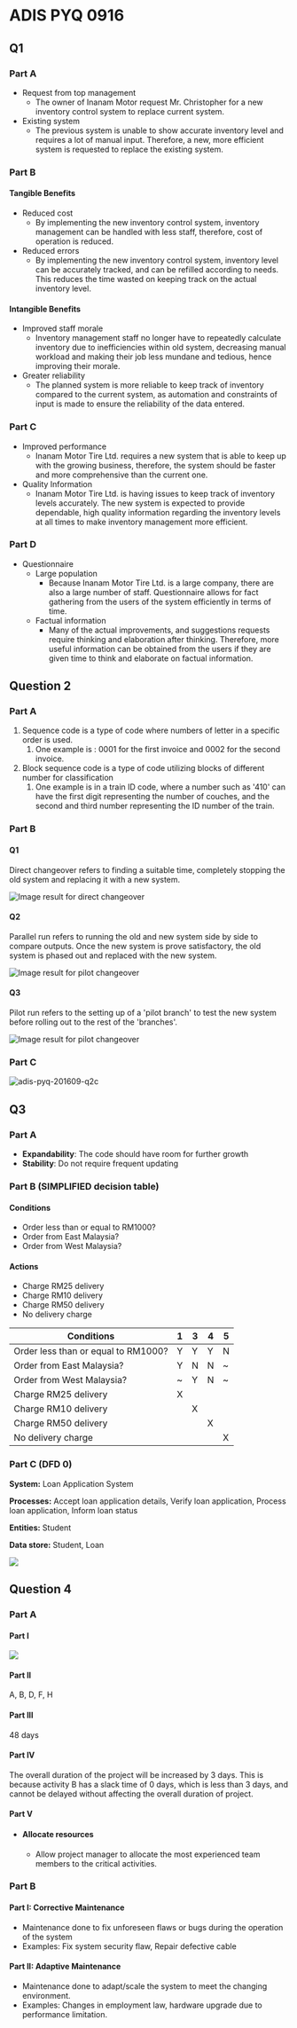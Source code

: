 # ADIS PYQ 0916

## Q1

### Part A

- Request from top management
  - The owner of Inanam Motor request Mr. Christopher  for a new inventory control system to replace current system.
- Existing system
  - The previous system is unable to show accurate inventory level and requires a lot of manual input. Therefore, a new, more efficient system is requested to replace the existing system.

### Part B

#### Tangible Benefits

- Reduced cost
  - By implementing the new inventory control system, inventory management can be handled with less staff, therefore, cost of operation is reduced.
- Reduced errors
  - By implementing the new inventory control system, inventory level can be accurately tracked, and can be refilled according to needs. This reduces the time wasted on keeping track on the actual inventory level.



#### Intangible Benefits

- Improved staff morale
  - Inventory management staff no longer have to repeatedly calculate inventory due to inefficiencies within old system, decreasing manual workload and making their job less mundane and tedious, hence improving their morale.
- Greater reliability
  - The planned system is more reliable to keep track of inventory compared to the current system, as automation  and constraints of input is made to ensure the reliability of the data entered.

### Part C

- Improved performance
  - Inanam Motor Tire Ltd. requires a new system that is able to keep up with the growing business, therefore, the system should be faster and more comprehensive than the current one.
- Quality Information
  - Inanam Motor Tire Ltd. is having issues to keep track of inventory levels accurately. The new system is expected to provide dependable, high quality information regarding the inventory levels at all times to make inventory management more efficient.

### Part D

- Questionnaire
  - Large population
    - Because Inanam Motor Tire Ltd. is a large company, there are also a large number of staff. Questionnaire allows for fact gathering from the users of the system efficiently in terms of time.
  - Factual information
    - Many of the actual improvements, and suggestions requests require thinking and elaboration after thinking. Therefore, more useful information can be obtained from the users if they are given time to think and elaborate on factual information.

## Question 2

### Part A

1. Sequence code is a type of code where numbers of letter in a specific order is used.
   1. One example is : 0001 for the first invoice and 0002 for the second invoice.
2. Block sequence code is a type of code utilizing blocks of different number for classification
   1. One example is in a train ID code, where a number such as '410' can have the first digit representing the number of couches, and the second and third number representing the ID number of the train.

### Part B

#### Q1

Direct changeover refers to finding a suitable time, completely stopping the old system and replacing it with a new system.

![Image result for direct changeover](https://www.igcseict.info/theory/8/implem/files/stacks_image_7863.png)

#### Q2

Parallel run refers to running the old and new system side by side to compare outputs. Once the new system is prove satisfactory, the old system is phased out and replaced with the new system.

![Image result for pilot changeover](https://upload.wikimedia.org/wikipedia/commons/thumb/2/2a/Parallel_running.png/350px-Parallel_running.png)

#### Q3

Pilot run refers to the setting up of a 'pilot branch' to test the new system before rolling out to the rest of the 'branches'.

![Image result for pilot changeover](http://www.knowcomputing.com/wp-content/uploads/2018/06/pilot-changeover-300x125.jpg)

### Part C

![adis-pyq-201609-q2c](past-year-1609.assets.assets/adis-pyq-201609-q2c.png)

## Q3

### Part A

- **Expandability**: The code should have room for further growth
- **Stability**: Do not require frequent updating

### Part B (SIMPLIFIED decision table)

#### Conditions

- Order less than or equal to RM1000?
- Order from East Malaysia?
- Order from West Malaysia?

#### Actions

- Charge RM25 delivery
- Charge RM10 delivery
- Charge RM50 delivery
- No delivery charge

| Conditions                          | 1    | 3    | 4    | 5    |
| ----------------------------------- | ---- | ---- | ---- | ---- |
| Order less than or equal to RM1000? | Y    | Y    | Y    | N    |
| Order from East Malaysia?           | Y    | N    | N    | \~   |
| Order from West Malaysia?           | ~    | Y    | N    | \~   |
| Charge RM25 delivery                | X    |      |      |      |
| Charge RM10 delivery                |      | X    |      |      |
| Charge RM50 delivery                |      |      | X    |      |
| No delivery charge                  |      |      |      | X    |

### Part C (DFD 0)

**System:** Loan Application System

**Processes:** Accept loan application details, Verify loan application, Process loan application, Inform loan status

**Entities:** Student

**Data store:** Student, Loan

![](past-year-1609.assets.assets/adis-pyq-201609-q3c.png)

## Question 4

### Part A

#### Part I

![](past-year-1609.assets.assets/adis-pyq-201609-q4a.png)

#### Part II

A, B, D, F, H

#### Part III

48 days

#### Part IV

The overall duration of the project will be increased by 3 days. This is because activity B has a slack time of 0 days, which is less than 3 days, and cannot be delayed without affecting the overall duration of project.

#### Part V

- #### Allocate resources

  - Allow project manager to allocate the most experienced team members to the critical activities.

### Part B

#### Part I: Corrective Maintenance

- Maintenance done to fix unforeseen flaws or bugs during the operation of the system
- Examples: Fix system security flaw, Repair defective cable

#### Part II: Adaptive Maintenance

- Maintenance done to adapt/scale the system to meet the changing environment.
- Examples: Changes in employment law, hardware upgrade due to performance limitation.

